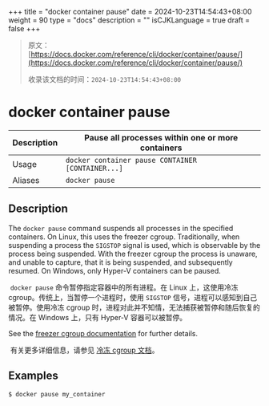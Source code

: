 +++
title = "docker container pause"
date = 2024-10-23T14:54:43+08:00
weight = 90
type = "docs"
description = ""
isCJKLanguage = true
draft = false
+++

> 原文：[https://docs.docker.com/reference/cli/docker/container/pause/](https://docs.docker.com/reference/cli/docker/container/pause/)
>
> 收录该文档的时间：`2024-10-23T14:54:43+08:00`

# docker container pause

| Description | Pause all processes within one or more containers |
| :---------- | ------------------------------------------------- |
| Usage       | `docker container pause CONTAINER [CONTAINER...]` |
| Aliases     | `docker pause`                                    |

## Description

The `docker pause` command suspends all processes in the specified containers. On Linux, this uses the freezer cgroup. Traditionally, when suspending a process the `SIGSTOP` signal is used, which is observable by the process being suspended. With the freezer cgroup the process is unaware, and unable to capture, that it is being suspended, and subsequently resumed. On Windows, only Hyper-V containers can be paused.

​	`docker pause` 命令暂停指定容器中的所有进程。在 Linux 上，这使用冷冻 cgroup。传统上，当暂停一个进程时，使用 `SIGSTOP` 信号，进程可以感知到自己被暂停。使用冷冻 cgroup 时，进程对此并不知情，无法捕获被暂停和随后恢复的情况。在 Windows 上，只有 Hyper-V 容器可以被暂停。

See the [freezer cgroup documentation](https://www.kernel.org/doc/Documentation/cgroup-v1/freezer-subsystem.txt) for further details.

​	有关更多详细信息，请参见 [冷冻 cgroup 文档](https://www.kernel.org/doc/Documentation/cgroup-v1/freezer-subsystem.txt)。

## Examples



```console
$ docker pause my_container
```
